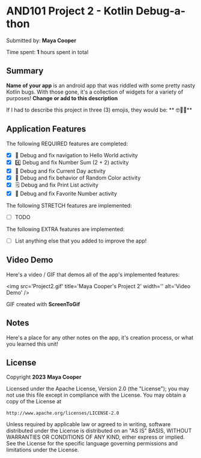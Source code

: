 # AND101 Project 2 - Kotlin Debug-a-thon

Submitted by: **Maya Cooper**

Time spent: **1** hours spent in total

## Summary

**Name of your app** is an android app that was riddled with some pretty nasty Kotlin bugs.  With those gone, it's a collection of widgets for a variety of purposes!  **Change or add to this description**

If I had to describe this project in three (3) emojis, they would be: ** 🤓🧠🤯**

## Application Features

The following REQUIRED features are completed:

- [x] 👋 Debug and fix navigation to Hello World activity
- [x] 4️⃣ Debug and fix Number Sum (2 + 2) activity
- [x] 📅 Debug and fix Current Day activity 
- [x] 🌈 Debug and fix behavior of Random Color activity
- [x] 🗒️ Debug and fix Print List activity
- [x] 💯 Debug and fix Favorite Number activity

The following STRETCH features are implemented:

- [ ] TODO

The following EXTRA features are implemented:

- [ ] List anything else that you added to improve the app!

## Video Demo

Here's a video / GIF that demos all of the app's implemented features:

<img src='Project2.gif' title='Maya Cooper's Project 2' width='' alt='Video Demo' />

GIF created with **ScreenToGif**

## Notes

Here's a place for any other notes on the app, it's creation process, or what you learned this unit!

## License

Copyright **2023** **Maya Cooper**

Licensed under the Apache License, Version 2.0 (the "License");
you may not use this file except in compliance with the License.
You may obtain a copy of the License at

    http://www.apache.org/licenses/LICENSE-2.0

Unless required by applicable law or agreed to in writing, software
distributed under the License is distributed on an "AS IS" BASIS,
WITHOUT WARRANTIES OR CONDITIONS OF ANY KIND, either express or implied.
See the License for the specific language governing permissions and
limitations under the License.
